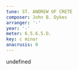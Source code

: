 ```yaml
---
tune: ST. ANDREW OF CRETE
composer: John B. Dykes
arranger: '-'
year: '-'
meter: 6.5.6.5.D.
key: c minor
anacrusis: 0
---
```

undefined
